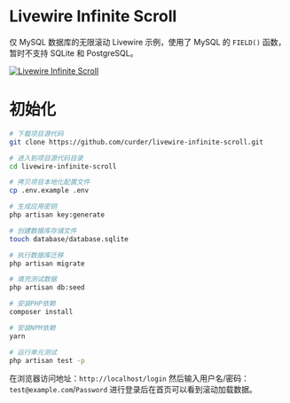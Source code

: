 # Livewire Infinite Scroll

仅 MySQL 数据库的无限滚动 Livewire 示例，使用了 MySQL 的 `FIELD()` 函数，暂时不支持 SQLite 和 PostgreSQL。

[![Livewire Infinite Scroll](https://github.com/curder/livewire-infinite-scroll/assets/8327004/52407de2-2ef1-400d-9a53-3bbabaeac91f)](https://github.com/curder/livewire-infinite-scroll/assets/8327004/d8bc1d01-78c4-4e95-b887-1db126d69836)

# 初始化

```bash
# 下载项目源代码
git clone https://github.com/curder/livewire-infinite-scroll.git

# 进入到项目源代码目录
cd livewire-infinite-scroll

# 拷贝项目本地化配置文件
cp .env.example .env

# 生成应用密钥
php artisan key:generate

# 创建数据库存储文件
touch database/database.sqlite

# 执行数据库迁移
php artisan migrate

# 填充测试数据
php artisan db:seed

# 安装PHP依赖
composer install

# 安装NPM依赖
yarn

# 运行单元测试
php artisan test -p
```

在浏览器访问地址：`http://localhost/login` 然后输入用户名/密码：`test@example.com`/`Password` 进行登录后在首页可以看到滚动加载数据。